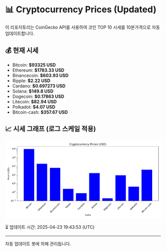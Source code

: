 
# 📊 Cryptocurrency Prices (Updated)

이 리포지토리는 CoinGecko API를 사용하여 코인 TOP 10 시세를 10분가격으로 자동 업데이트합니다.

## 💰 현재 시세
- Bitcoin: **$93325 USD**
- Ethereum: **$1783.33 USD**
- Binancecoin: **$603.93 USD**
- Ripple: **$2.22 USD**
- Cardano: **$0.697273 USD**
- Solana: **$149.8 USD**
- Dogecoin: **$0.17863 USD**
- Litecoin: **$82.94 USD**
- Polkadot: **$4.07 USD**
- Bitcoin-cash: **$357.67 USD**

## 📈 시세 그래프 (로그 스케일 적용)
![Crypto Prices](crypto_prices.png)

⏳ 업데이트 시간: 2025-04-23 19:43:53 (UTC)

---
자동 업데이트 봇에 의해 관리됩니다.

